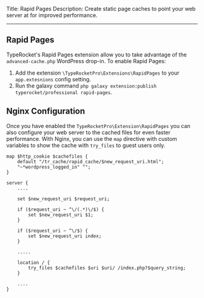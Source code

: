 Title: Rapid Pages
Description: Create static page caches to point your web server at for improved performance.

---

## Rapid Pages

TypeRocket's Rapid Pages extension allow you to take advantage of the `advanced-cache.php` WordPress drop-in. To enable Rapid Pages:
 
1. Add the extension `\TypeRocketPro\Extensions\RapidPages` to your `app.extesnions` config setting.
2. Run the galaxy command `php galaxy extension:publish typerocket/professional rapid-pages`.

## Nginx Configuration

Once you have enabled the `TypeRocketPro\Extension\RapidPages` you can also configure your web server to the cached files for even faster performance. With Nginx, you can use the `map` directive with custom variables to show the cache with `try_files` to guest users only.   

```
map $http_cookie $cachefiles {
    default "/tr_cache/rapid_cache/$new_request_uri.html";
    "~*wordpress_logged_in" "";
}

server {
    ....
    
    set $new_request_uri $request_uri;
    
    if ($request_uri ~ ^\/(.*)\/$) {
        set $new_request_uri $1;
    }
    
    if ($request_uri ~ ^\/$) {
        set $new_request_uri index;
    }

    .....
    
    location / {
        try_files $cachefiles $uri $uri/ /index.php?$query_string;
    }

    ....
}
```
